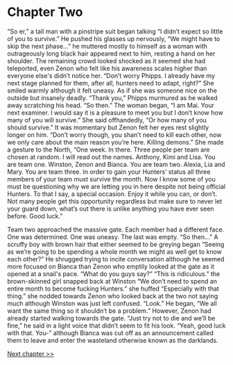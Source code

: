 # Chapter Two

“So er,” a tall man with a pinstripe suit began talking “I didn’t expect so little of you to survive.” He pushed his glasses up nervously, “We might have to skip the next phase…” he muttered mostly to himself as a woman with outrageously long black hair appeared next to him, resting a hand on her shoulder. The remaining crowd looked shocked as it seemed she had teleported, even Zenon who felt like his awareness scales higher than everyone else's didn’t notice her. 
“Don’t worry Phipps. I already have my next stage planned for them, after all, hunters need to adapt, right?” She smiled warmly although it felt uneasy. As if she was someone nice on the outside but insanely deadly. 
“Thank you,” Phipps murmured as he walked away scratching his head.
“So then.” The woman began, “I am Mai. Your next examiner. I would say it is a pleasure to meet you but I don’t know how many of you will survive.” She said offhandedly, “Or how many of you should survive.” It was momentary but Zenon felt her eyes rest slightly longer on him. “Don’t worry though, you shan’t need to kill each other, now we only care about the main reason you’re here. Killing demons.” She made a gesture to the North, “One week. In there. Three people per team are chosen at random. I will read out the names. Anthony, Kimi and Lisa. You are team one. Winston, Zenon and Bianca. You are team two. Alexia, Lia and Mary. You are team three. In order to gain your Hunters’ status all three members of your team must survive the month. Now I know some of you must be questioning why we are letting you in here despite not being official Hunters. To that I say, a special occasion. Enjoy it while you can, or don’t. Not many people get this opportunity regardless but make sure to never let your guard down, what’s out there is unlike anything you have ever seen before. Good luck.” 

Team two approached the massive gate. Each member had a different face. One was determined. One was uneasy. The last was empty.
“So then…” A scruffy boy with brown hair that either seemed to be greying began “Seeing as we’re going to be spending a whole month we might as well get to know each other?” He shrugged trying to incite conversation although he seemed more focused on Bianca than Zenon who emptily looked at the gate as it opened at a snail's pace. “What do you guys say?”
“This is ridiculous.” the brown-skinned girl snapped back at Winston “We don’t need to spend an entire month to become fucking Hunters.” she huffed “Especially with that thing.” she nodded towards Zenon who looked back at the two not saying much although Winston was just left confused. 
“Look.” He began, “We all want the same thing so it shouldn’t be a problem.” However, Zenon had already started walking towards the gate.
“Just try not to die and we’ll be fine,” he said in a light voice that didn’t seem to fit his look.
“Yeah, good luck with that. You-” although Bianca was cut off as an announcement called them to leave and enter the wasteland otherwise known as the darklands.  

[Next chapter >>](<Chapter 3.md>)
